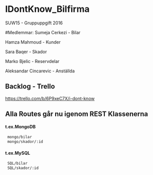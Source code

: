 # IDontKnow_Bilfirma
SUW15 - Gruppuppgift 2016

#Medlemmar: 
Sumeja Cerkezi - Bilar

Hamza Mahmoud - Kunder

Sara Baqer - Skador

Marko Bjelic - Reservdelar

Aleksandar Cincarevic - Anställda


## Backlog - Trello
https://trello.com/b/6P9xeC7X/i-dont-know

## Alla Routes går nu igenom REST Klassenerna
#### t.ex.MongoDB
```html 
 mongo/bilar
 mongo/skador/:id

```

#### t.ex.MySQL
```html 
 SQL/bilar
 SQL/skador/:id

```

